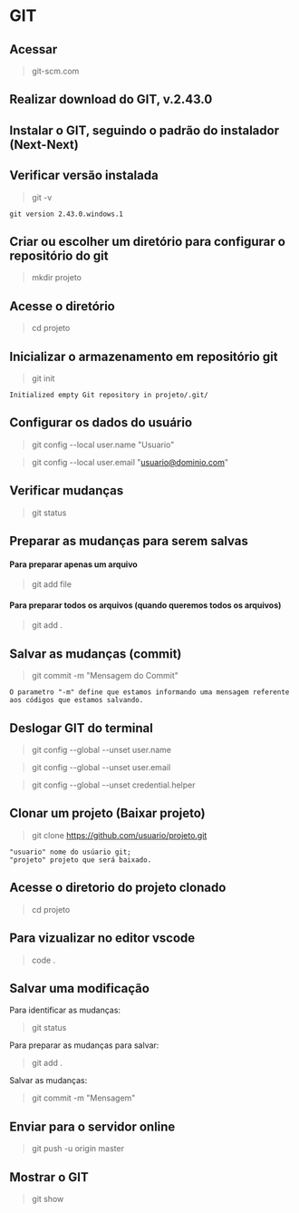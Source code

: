 # GIT

## Acessar 
>git-scm.com

## Realizar download do GIT, v.2.43.0

## Instalar o GIT, seguindo o padrão do instalador (Next-Next)

## Verificar versão instalada
> git -v 
>
    git version 2.43.0.windows.1

## Criar ou escolher um diretório para configurar o repositório do git
> mkdir projeto

## Acesse o diretório
> cd projeto

## Inicializar o armazenamento em repositório git
> git init 
>
    Initialized empty Git repository in projeto/.git/

## Configurar os dados do usuário
> git config --local user.name "Usuario"

> git config --local user.email "usuario@dominio.com"

## Verificar mudanças
> git status

## Preparar as mudanças para serem salvas
#### Para preparar apenas um arquivo
> git add file
#### Para preparar todos os arquivos (quando queremos todos os arquivos)
> git add .

## Salvar as mudanças (commit)
> git commit -m "Mensagem do Commit"
>  
    O parametro "-m" define que estamos informando uma mensagem referente aos códigos que estamos salvando.

## Deslogar GIT do terminal
>git config --global --unset user.name

>git config --global --unset user.email

>git config --global --unset credential.helper

## Clonar um projeto (Baixar projeto)
> git clone https://github.com/usuario/projeto.git
>
    "usuario" nome do usúario git;
    "projeto" projeto que será baixado.

## Acesse o diretorio do projeto clonado
> cd projeto

## Para vizualizar no editor vscode
> code .

## Salvar uma modificação
Para identificar as mudanças:
> git status

Para preparar as mudanças para salvar:
> git add .

Salvar as mudanças:
> git commit -m "Mensagem"

## Enviar para o servidor online
>git push -u origin master

## Mostrar o GIT
>git show
